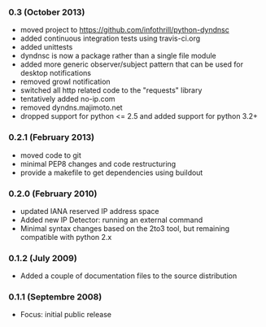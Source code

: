 ### 0.3  (October 2013)

* moved project to https://github.com/infothrill/python-dyndnsc
* added continuous integration tests using travis-ci.org
* added unittests
* dyndnsc is now a package rather than a single file module
* added more generic observer/subject pattern that can be used for
  desktop notifications
* removed growl notification
* switched all http related code to the "requests" library
* tentatively added no-ip.com
* removed dyndns.majimoto.net
* dropped support for python <= 2.5 and added support for python 3.2+

### 0.2.1 (February 2013)

* moved code to git
* minimal PEP8 changes and code restructuring
* provide a makefile to get dependencies using buildout

### 0.2.0 (February 2010)

* updated IANA reserved IP address space
* Added new IP Detector: running an external command
* Minimal syntax changes based on the 2to3 tool, but remaining compatible 
  with python 2.x

### 0.1.2 (July 2009)

* Added a couple of documentation files to the source distribution

### 0.1.1 (Septembre 2008)

* Focus: initial public release